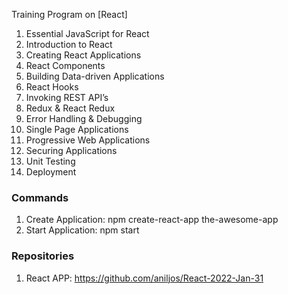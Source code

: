 Training Program on [React]



1. Essential JavaScript for React
2. Introduction to React
3. Creating React Applications
4. React Components 
5. Building Data-driven Applications
6. React Hooks
7. Invoking REST API’s
8. Redux & React Redux
9. Error Handling & Debugging
10. Single Page Applications
11. Progressive Web Applications
12. Securing Applications
13. Unit Testing
14. Deployment

### Commands

1. Create Application: npm create-react-app the-awesome-app
2. Start Application: npm start

### Repositories

1. React APP: https://github.com/aniljos/React-2022-Jan-31
   




